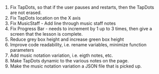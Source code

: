 1. Fix TapDots, so that if the user pauses and restarts, then the TapDots are not erased.
2. Fix TapDots location on the X axis
3. Fix MusicStaff - Add line through music staff notes
4. Fix Progress Bar - needs to increment by 1 up to 3 times, then give a screen that the lesson is complete.
5. Reduce grey box height and increase green box height
6. Improve code readability, i.e. rename variables, minimize function parameters
7. Add music notation variation, i.e. eigth notes, etc.
8. Make TapDots dynamic to the various notes on the page.
9. Make the music notation variation a JSON file that is picked up.
